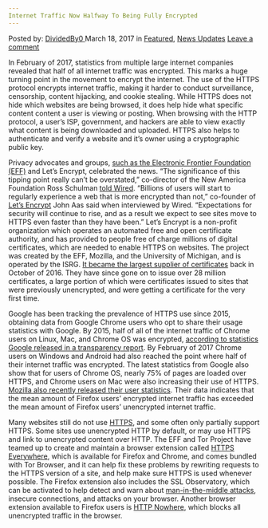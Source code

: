 ```yaml
---
Internet Traffic Now Halfway To Being Fully Encrypted
---
```

<article class="post-listing post-18677 post type-post status-publish format-standard has-post-thumbnail hentry category-deepdot-news category-news-updates tag-encrypted tag-fully tag-halfway tag-internet tag-traffic">
<div class="post-inner">
<span>Posted by: <a href="https://www.deepdotweb.com/author/dividedby0/" title="">DividedBy0 </a></span>
<span>March 18, 2017</span>
<span>in <a href="https://www.deepdotweb.com/category/deepdot-news/" rel="category tag">Featured</a>, <a href="https://www.deepdotweb.com/category/news-updates/" rel="category tag">News Updates</a></span>
<span><a href="https://www.deepdotweb.com/2017/03/18/internet-traffic-now-halfway-fully-encrypted/#respond">Leave a comment</a></span>


<p>In February of 2017, statistics from multiple large internet companies revealed that half of all internet traffic was encrypted. This marks a huge turning point in the movement to encrypt the internet. The use of the HTTPS protocol encrypts internet traffic, making it harder to conduct surveillance, censorship, content hijacking, and cookie stealing. While HTTPS does not hide which websites are being browsed, it does help hide what specific content content a user is viewing or posting. When browsing with the HTTP protocol, a user’s ISP, government, and hackers are able to view exactly what content is being downloaded and uploaded. HTTPS also helps to authenticate and verify a website and it’s owner using a cryptographic public key.</p>
<p>Privacy advocates and groups, <a href="https://www.eff.org/deeplinks/2017/02/were-halfway-encrypting-entire-web">such as the Electronic Frontier Foundation (EFF)</a> and Let’s Encrypt, celebrated the news. “The significance of this tipping point really can’t be overstated,” co-director of the New America Foundation Ross Schulman <a href="https://www.wired.com/2017/01/half-web-now-encrypted-makes-everyone-safer/">told Wired</a>. “Billions of users will start to regularly experience a web that is more encrypted than not,” co-founder of <a href="https://letsencrypt.org/">Let’s Encrypt</a> John Aas said when interviewed by Wired. “Expectations for security will continue to rise, and as a result we expect to see sites move to HTTPS even faster than they have been.” Let’s Encrypt is a non-profit organization which operates an automated free and open certificate authority, and has provided to people free of charge millions of digital certificates, which are needed to enable HTTPS on websites. The project was created by the EFF, Mozilla, and the University of Michigan, and is operated by the ISRG. <a href="https://www.eff.org/deeplinks/2016/10/lets-encrypt-largest-certificate-authority-web">It became the largest supplier of certificates</a> back in October of 2016. They have since gone on to issue over 28 million certificates, a large portion of which were certificates issued to sites that were previously unencrypted, and were getting a certificate for the very first time.</p>
<p>Google has been tracking the prevalence of HTTPS use since 2015, obtaining data from Google Chrome users who opt to share their usage statistics with Google. By 2015, half of all of the internet traffic of Chrome users on Linux, Mac, and Chrome OS was encrypted, <a href="https://www.google.com/transparencyreport/https/metrics/?hl=en">according to statistics Google released in a transparency report</a>. By February of 2017 Chrome users on Windows and Android had also reached the point where half of their internet traffic was encrypted. The latest statistics from Google also show that for users of Chrome OS, nearly 75% of pages are loaded over HTTPS, and Chrome users on Mac were also increasing their use of HTTPS. <a href="https://letsencrypt.org/stats/">Mozilla also recently released their user statistics</a>. Their data indicates that the mean amount of Firefox users’ encrypted internet traffic has exceeded the mean amount of Firefox users’ unencrypted internet traffic.</p>
<p>Many websites still do not use <a href="https://www.deepdotweb.com/2016/07/02/ssl-not-badge-total-security/">HTTPS</a>, and some often only partially support HTTPS. Some sites use unencrypted HTTP by default, or may use HTTPS and link to unencrypted content over HTTP. The EFF and Tor Project have teamed up to create and maintain a browser extension called <a href="https://www.eff.org/https-everywhere">HTTPS Everywhere</a>, which is available for Firefox and Chrome, and comes bundled with Tor Browser, and it can help fix these problems by rewriting requests to the HTTPS version of a site, and help make sure HTTPS is used whenever possible. The Firefox extension also includes the SSL Observatory, which can be activated to help detect and warn about <a href="https://www.deepdotweb.com/2016/10/10/man-in-the-middle-attacks/">man-in-the-middle attacks</a>, insecure connections, and attacks on your browser. Another browser extension available to Firefox users is <a href="https://addons.mozilla.org/en-US/firefox/addon/http-nowhere/">HTTP Nowhere</a>, which blocks all unencrypted traffic in the browser.</p>
</div>
<span style="display:none"><a href="https://www.deepdotweb.com/tag/encrypted/" rel="tag">encrypted</a> <a href="https://www.deepdotweb.com/tag/fully/" rel="tag">fully</a> <a href="https://www.deepdotweb.com/tag/halfway/" rel="tag">halfway</a> <a href="https://www.deepdotweb.com/tag/internet/" rel="tag">internet</a> <a href="https://www.deepdotweb.com/tag/traffic/" rel="tag">traffic</a></span> <span style="display:none" class="updated">2017-03-18</span>
<div style="display:none" class="vcard author" itemprop="author" itemscope itemtype="http://schema.org/Person"><strong class="fn" itemprop="name"><a href="https://www.deepdotweb.com/author/dividedby0/" title="Posts by DividedBy0" rel="author">DividedBy0</a></strong></div>
</div>
</article>

